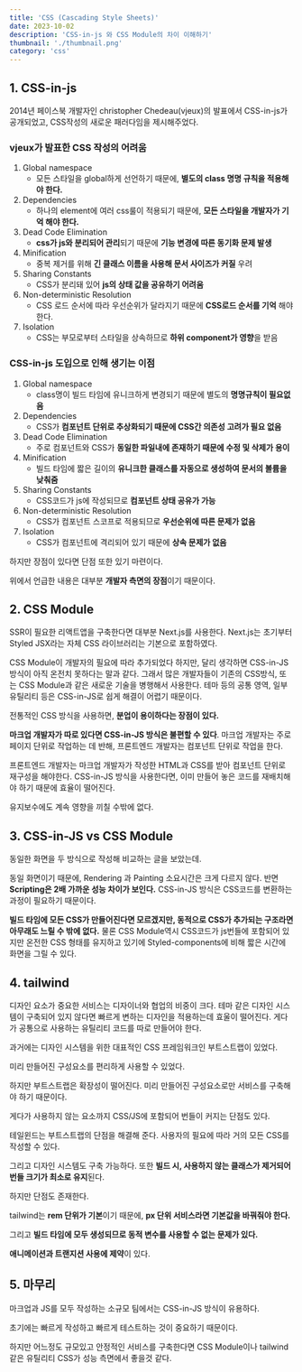 ```yaml
---
title: 'CSS (Cascading Style Sheets)'
date: 2023-10-02
description: 'CSS-in-js 와 CSS Module의 차이 이해하기'
thumbnail: './thumbnail.png'
category: 'css'
---
```


## 1. CSS-in-js

2014년 페이스북 개발자인 christopher Chedeau(vjeux)의 발표에서 CSS-in-js가 공개되었고, CSS작성의 새로운 패러다임을 제시해주었다.

### vjeux가 발표한 CSS 작성의 어려움

1. Global namespace
   - 모든 스타일을 global하게 선언하기 때문에, **별도의 class 명명 규칙을 적용해야 한다.**
2. Dependencies
   - 하나의 element에 여러 css룰이 적용되기 때문에, **모든 스타일을 개발자가 기억 해야 한다.**
3. Dead Code Elimination
   - **css가 js와 분리되어 관리**되기 때문에 **기능 변경에 따른 동기화 문제 발생**
4. Minification
   - 중복 제거를 위해 **긴 클래스 이름을 사용해 문서 사이즈가 커질** 우려
5. Sharing Constants
   - CSS가 분리돼 있어 **js의 상태 값을 공유하기 어려움**
6. Non-deterministic Resolution
   - CSS 로드 순서에 따라 우선순위가 달라지기 때문에 **CSS로드 순서를 기억** 해야 한다.
7. Isolation
   - CSS는 부모로부터 스타일을 상속하므로 **하위 component가 영향**을 받음

### CSS-in-js 도입으로 인해 생기는 이점

1. Global namespace
   - class명이 빌드 타임에 유니크하게 변경되기 때문에 별도의 **명명규칙이 필요없음**
2. Dependencies
   - CSS가 **컴포넌트 단위로 추상화되기 때문에 CSS간 의존성 고려가 필요 없음**
3. Dead Code Elimination
   - 주로 컴포넌트와 CSS가 **동일한 파일내에 존재하기 때문에 수정 및 삭제가 용이**
4. Minification
   - 빌드 타임에 짧은 길이의 **유니크한 클래스를 자동으로 생성하여 문서의 볼륨을 낮춰줌**
5. Sharing Constants
   - CSS코드가 js에 작성되므로 **컴포넌트 상태 공유가 가능**
6. Non-deterministic Resolution
   - CSS가 컴포넌트 스코프로 적용되므로 **우선순위에 따른 문제가 없음**
7. Isolation
   - CSS가 컴포넌트에 격리되어 있기 때문에 **상속 문제가 없음**

하지만 장점이 있다면 단점 또한 있기 마련이다.

위에서 언급한 내용은 대부분 **개발자 측면의 장점**이기 때문이다.

## 2. CSS Module

SSR이 필요한 리액트앱을 구축한다면 대부분 Next.js를 사용한다. Next.js는 초기부터 Styled JSX라는 자체 CSS 라이브러리는 기본으로 포함하였다.

CSS Module이 개발자의 필요에 따라 추가되었다 하지만, 달리 생각하면 CSS-in-JS 방식이 아직 온전치 못하다는 말과 같다. 그래서 많은 개발자들이 기존의 CSS방식, 또는 CSS Module과 같은 새로운 기술을 병행해서 사용한다. 테마 등의 공통 영역, 일부 유틸리티 등은 CSS-in-JS로 쉽게 해결이 어렵기 때문이다.

전통적인 CSS 방식을 사용하면, **분업이 용이하다는 장점이 있다.**

**마크업 개발자가 따로 있다면 CSS-in-JS 방식은 불편할 수 있다**. 마크업 개발자는 주로 페이지 단위로 작업하는 데 반해, 프론트엔드 개발자는 컴포넌트 단위로 작업을 한다.

프론트엔드 개발자는 마크업 개발자가 작성한 HTML과 CSS를 받아 컴포넌트 단위로 재구성을 해야한다. CSS-in-JS 방식을 사용한다면, 이미 만들어 놓은 코드를 재배치해야 하기 때문에 효율이 떨어진다.

유지보수에도 계속 영향을 끼칠 수밖에 없다.

## 3. CSS-in-JS vs CSS Module

동일한 화면을 두 방식으로 작성해 비교하는 글을 보았는데.

동일 화면이기 때문에, Rendering 과 Painting 소요시간은 크게 다르지 않다. 반면 **Scripting은 2배 가까운 성능 차이가 보인다.** CSS-in-JS 방식은 CSS코드를 변환하는 과정이 필요하기 때문이다.

**빌드 타임에 모든 CSS가 만들어진다면 모르겠지만, 동적으로 CSS가 추가되는 구조라면 아무래도 느릴 수 밖에 없다.** 물론 CSS Module역시 CSS코드가 js번들에 포함되어 있지만 온전한 CSS 형태를 유지하고 있기에 Styled-components에 비해 짧은 시간에 화면을 그릴 수 있다.

## 4. tailwind

디자인 요소가 중요한 서비스는 디자이너와 협업의 비중이 크다. 테마 같은 디자인 시스템이 구축되어 있지 않다면 빠르게 변하는 디자인을 적용하는데 효울이 떨어진다. 게다가 공통으로 사용하는 유틸리티 코드를 따로 만들어야 한다.

과거에는 디자인 시스템을 위한 대표적인 CSS 프레임워크인 부트스트랩이 있었다.

미리 만들어진 구성요소를 편리하게 사용할 수 있었다.

하지만 부트스트랩은 확장성이 떨어진다. 미리 만들어진 구성요소로만 서비스를 구축해야 하기 때문이다.

게다가 사용하지 않는 요소까지 CSS/JS에 포함되어 번들이 커지는 단점도 있다.

테일윈드는 부트스트랩의 단점을 해결해 준다. 사용자의 필요에 따라 거의 모든 CSS를 작성할 수 있다.

그리고 디자인 시스템도 구축 가능하다. 또한 **빌드 시, 사용하지 않는 클래스가 제거되어 번들 크기가 최소로 유지**된다.

하지만 단점도 존재한다.

tailwind는 **rem 단위가 기본**이기 때문에, **px 단위 서비스라면 기본값을 바꿔줘야 한다.**

그리고 **빌드 타임에 모두 생성되므로 동적 변수를 사용할 수 없는 문제가 있다.**

**애니메이션과 트랜지션 사용에 제약**이 있다.

## 5. 마무리

마크업과 JS를 모두 작성하는 소규모 팀에서는 CSS-in-JS 방식이 유용하다.

초기에는 빠르게 작성하고 빠르게 테스트하는 것이 중요하기 때문이다.

하지만 어느정도 규모있고 안정적인 서비스를 구축한다면 CSS Module이나 tailwind 같은 유틸리티 CSS가 성능 측면에서 좋을것 같다.
